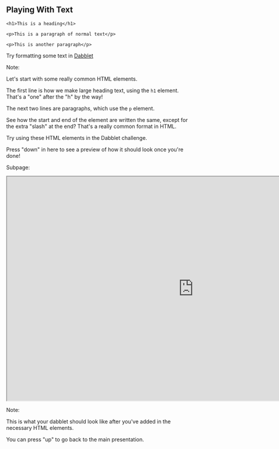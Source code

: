 ## Playing With Text

	<h1>This is a heading</h1>

	<p>This is a paragraph of normal text</p>
	
	<p>This is another paragraph</p>

Try formatting some text in [Dabblet](http://dabblet.com/gist/334a12b63194776e5242)<!-- .element: target="_blank" -->




Note:

Let's start with some really common HTML elements.

The first line is how we make large heading text, using the `h1` element. That's a "one" after the "h" by the way!

The next two lines are paragraphs, which use the `p` element.

See how the start and end of the element are written the same, except for the  extra "slash" at the end? That's a really common format in HTML.

Try using these HTML elements in the Dabblet challenge.

Press "down" in here to see a preview of how it should look once you're done!




Subpage:

<iframe src="http://result.dabblet.com/gist/625ae1c63afe0cc204fd" width="1000" height="600"></iframe>


Note:

This is what your dabblet should look like after you've added in the necessary HTML elements.

You can press "up" to go back to the main presentation.


